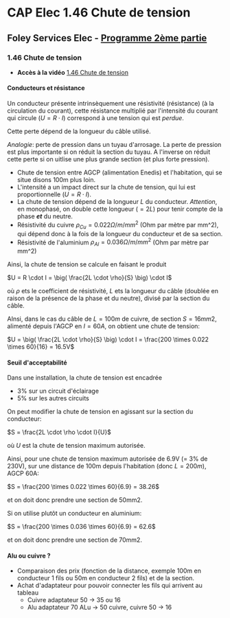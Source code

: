 # CAP Elec 1.46 Chute de tension
## Foley Services Elec - [Programme 2ème partie](../2eme_partie/README.md)

### 1.46 Chute de tension

- **Accès à la vidéo** [1.46 Chute de tension](https://youtu.be/9riZqBhiBao)

#### Conducteurs et résistance

Un conducteur présente intrinsèquement une résistivité (résistance) (à la circulation du courant), cette résistance multiplié par l'intensité du courant qui circule ($U = R \cdot I$) correspond à une tension qui est *perdue*.

Cette perte dépend de la longueur du câble utilisé.

*Analogie*: perte de pression dans un tuyau d'arrosage. La perte de pression est plus importante si on réduit la section du tuyau. A l'inverse on réduit cette perte si on uitlise une plus grande section (et plus forte pression).

- Chute de tension entre AGCP (alimentation Enedis) et l'habitation, qui se situe disons 100m plus loin.
- L'intensité a un impact direct sur la chute de tension, qui lui est proportionnelle ($U = R \cdot I$).
- La chute de tension dépend de la longueur $L$ du conducteur. *Attention*, en monophasé, on double cette longueur ($= 2L$)  pour tenir compte de la phase ***et*** du neutre.
- Résistivité du cuivre $\rho_{Cu} = 0.022 \Omega / m / mm^2$ (Ohm par mètre par mm^2), qui dépend donc à la fois de la longueur du conducteur et de sa section.
- Résistivité de l'aluminium $\rho_{Al} = 0.036 \Omega / m / mm^2$ (Ohm par mètre par mm^2)

Ainsi, la chute de tension se calcule en faisant le produit

$U = R \cdot I = \big( \frac{2L \cdot \rho}{S} \big) \cdot I$

où $\rho$ ets le coefficient de résistivité, $L$ ets la longueur du câble (doublée en raison de la présence de la phase et du neutre), divisé par la section du câble.

AInsi, dans le cas du câble de $L =100m$ de cuivre, de section $S = 16mm2$, alimenté depuis l'AGCP en $I = 60A$, on obtient une chute de tension:

$U = \big( \frac{2L \cdot \rho}{S} \big) \cdot I = \frac{200 \times 0.022 \times 60}{16} = 16.5V$

#### Seuil d'acceptabilité

Dans une installation, la chute de tension est encadrée

- 3% sur un circuit d'éclairage
- 5% sur les autres circuits

On peut modifier la chute de tension en agissant sur la section du conducteur:

$S = \frac{2L \cdot \rho \cdot I}{U}$

où $U$ est la chute de tension maximum autorisée.

Ainsi, pour une chute de tension maximum autorisée de 6.9V (= 3% de 230V), sur une distance de 100m depuis l'habitation (donc $L = 200m$), AGCP 60A:

$S = \frac{200 \times 0.022 \times 60}{6.9} = 38.26$

et on doit donc prendre une section de 50mm2.

Si on utilise plutôt un conducteur en aluminium:

$S = \frac{200 \times 0.036 \times 60}{6.9} = 62.6$

et on doit donc prendre une section de 70mm2.

#### Alu ou cuivre ?

- Comparaison des prix (fonction de la distance, exemple 100m en conducteur 1 fils ou 50m en conducteur 2 fils) et de la section.
- Achat d'adaptateur pour pouvoir connecter les fils qui arrivent au tableau
  - Cuivre adaptateur 50 -> 35 ou 16
  - Alu adaptateur 70 ALu -> 50 cuivre, cuivre 50 -> 16



 
